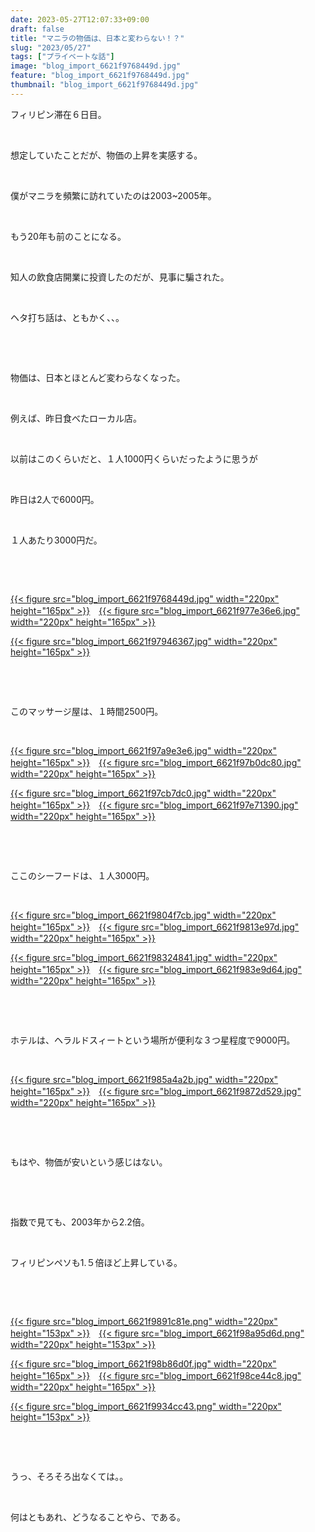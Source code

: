 ```yaml
---
date: 2023-05-27T12:07:33+09:00
draft: false
title: "マニラの物価は、日本と変わらない！？"
slug: "2023/05/27"
tags: ["プライベートな話"]
image: "blog_import_6621f9768449d.jpg"
feature: "blog_import_6621f9768449d.jpg"
thumbnail: "blog_import_6621f9768449d.jpg"
---
```

<p>フィリピン滞在６日目。</p><p> </p><p>想定していたことだが、物価の上昇を実感する。</p><p> </p><p>僕がマニラを頻繁に訪れていたのは2003~2005年。</p><p> </p><p>もう20年も前のことになる。</p><p> </p><p>知人の飲食店開業に投資したのだが、見事に騙された。</p><p> </p><p>ヘタ打ち話は、ともかく、、。</p><p> </p><p> </p><p>物価は、日本とほとんど変わらなくなった。</p><p> </p><p>例えば、昨日食べたローカル店。</p><p> </p><p>以前はこのくらいだと、１人1000円くらいだったように思うが</p><p> </p><p>昨日は2人で6000円。</p><p> </p><p>１人あたり3000円だ。</p><p> </p><p> </p><p><a href="blog_import_6621f9768449d.jpg">{{< figure src="blog_import_6621f9768449d.jpg" width="220px" height="165px" >}}</a>　<a href="blog_import_6621f977e36e6.jpg">{{< figure src="blog_import_6621f977e36e6.jpg" width="220px" height="165px" >}}</a></p><p><a href="blog_import_6621f97946367.jpg">{{< figure src="blog_import_6621f97946367.jpg" width="220px" height="165px" >}}</a></p><p> </p><p> </p><p>このマッサージ屋は、１時間2500円。</p><p> </p><p><a href="blog_import_6621f97a9e3e6.jpg">{{< figure src="blog_import_6621f97a9e3e6.jpg" width="220px" height="165px" >}}</a>　<a href="blog_import_6621f97b0dc80.jpg">{{< figure src="blog_import_6621f97b0dc80.jpg" width="220px" height="165px" >}}</a></p><p><a href="blog_import_6621f97cb7dc0.jpg">{{< figure src="blog_import_6621f97cb7dc0.jpg" width="220px" height="165px" >}}</a>　<a href="blog_import_6621f97e71390.jpg">{{< figure src="blog_import_6621f97e71390.jpg" width="220px" height="165px" >}}</a></p><p> </p><p> </p><p>ここのシーフードは、１人3000円。</p><p> </p><p><a href="blog_import_6621f9804f7cb.jpg">{{< figure src="blog_import_6621f9804f7cb.jpg" width="220px" height="165px" >}}</a>　<a href="blog_import_6621f9813e97d.jpg">{{< figure src="blog_import_6621f9813e97d.jpg" width="220px" height="165px" >}}</a></p><p><a href="blog_import_6621f98324841.jpg">{{< figure src="blog_import_6621f98324841.jpg" width="220px" height="165px" >}}</a>　<a href="blog_import_6621f983e9d64.jpg">{{< figure src="blog_import_6621f983e9d64.jpg" width="220px" height="165px" >}}</a></p><p> </p><p> </p><p>ホテルは、ヘラルドスィートという場所が便利な３つ星程度で9000円。</p><p> </p><p><a href="blog_import_6621f985a4a2b.jpg">{{< figure src="blog_import_6621f985a4a2b.jpg" width="220px" height="165px" >}}</a>　<a href="blog_import_6621f9872d529.jpg">{{< figure src="blog_import_6621f9872d529.jpg" width="220px" height="165px" >}}</a></p><p> </p><p> </p><p>もはや、物価が安いという感じはない。</p><p> </p><p> </p><p>指数で見ても、2003年から2.2倍。</p><p> </p><p>フィリピンペソも1.５倍ほど上昇している。</p><p> </p><p> </p><p><a href="blog_import_6621f9891c81e.png">{{< figure src="blog_import_6621f9891c81e.png" width="220px" height="153px" >}}</a>　<a href="blog_import_6621f98a95d6d.png">{{< figure src="blog_import_6621f98a95d6d.png" width="220px" height="153px" >}}</a></p><p><a href="blog_import_6621f98b86d0f.jpg">{{< figure src="blog_import_6621f98b86d0f.jpg" width="220px" height="165px" >}}</a>　<a href="blog_import_6621f98ce44c8.jpg">{{< figure src="blog_import_6621f98ce44c8.jpg" width="220px" height="165px" >}}</a></p><p><a href="blog_import_6621f9934cc43.png">{{< figure src="blog_import_6621f9934cc43.png" width="220px" height="153px" >}}</a></p><p> </p><p> </p><p>うっ、そろそろ出なくては。。</p><p> </p><p>何はともあれ、どうなることやら、である。</p><p> </p><p> </p><p> </p><p> </p><p> </p>

